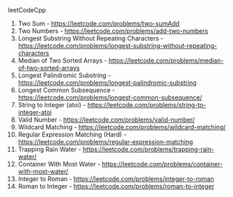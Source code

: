 leetCodeCpp
1. Two Sum - https://leetcode.com/problems/two-sumAdd
2. Two Numbers - https://leetcode.com/problems/add-two-numbers
3. Longest Substring Without Repeating Characters - https://leetcode.com/problems/longest-substring-without-repeating-characters
4. Median of Two Sorted Arrays - https://leetcode.com/problems/median-of-two-sorted-arrays
5. Longest Palindromic Substring - https://leetcode.com/problems/longest-palindromic-substring
6. Longest Common Subsequence - https://leetcode.com/problems/longest-common-subsequence/
7. String to Integer (atoi) - https://leetcode.com/problems/string-to-integer-atoi
8. Valid Number - https://leetcode.com/problems/valid-number/
9. Wildcard Matching - https://leetcode.com/problems/wildcard-matching/
10. Regular Expression Matching (Hard) - https://leetcode.com/problems/regular-expression-matching
11. Trapping Rain Water - https://leetcode.com/problems/trapping-rain-water/
12. Container With Most Water - https://leetcode.com/problems/container-with-most-water/
13. Integer to Roman - https://leetcode.com/problems/integer-to-roman
14. Roman to Integer - https://leetcode.com/problems/roman-to-integer
 
